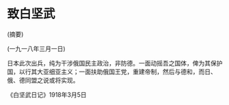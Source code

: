 # 致白坚武

(摘要)

(一九一八年三月一日)

日本此次出兵，纯为干涉俄国民主政治，非防德。一面动摇吾之国体，俾为其保护国，以行其大亚细亚主义；一面扶助俄国王党，重建帝制，然后与德和，而日、俄、德同盟之说或将实现。

《白坚武日记》1918年3月5日

